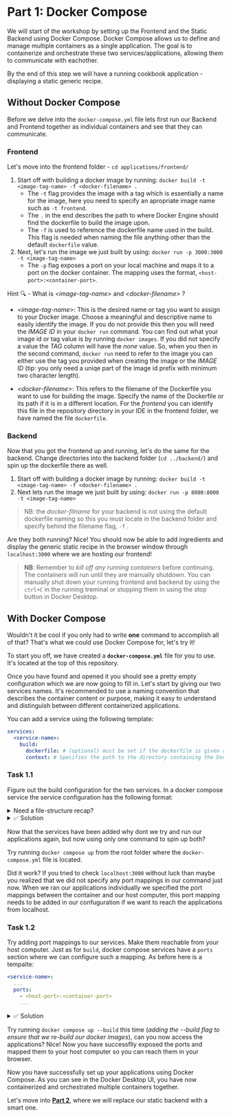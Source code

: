 # Part 1: Docker Compose

We will start of the workshop by setting up the Frontend and the Static Backend using Docker Compose. Docker Compose allows us to define and manage multiple containers as a single application. The goal is to containerize and orchestrate these two services/applications, allowing them to communicate with eachother.

By the end of this step we will have a running cookbook application - displaying a static generic recipe.

## Without Docker Compose

Before we delve into the `docker-compose.yml` file lets first run our Backend and Frontend together as individual containers and see that they can communicate.

### Frontend

Let's move into the frontend folder - `cd applications/frontend/`

1. Start off with building a docker image by running: `docker build -t <image-tag-name> -f <docker-filename> .`
   - The `-t` flag provides the image with a tag which is essentially a name for the image, here you need to specify an apropriate image name such as `-t frontend`.
   - The `.` in the end describes the path to where Docker Engine should find the dockerfile to build the image upon.
   - The `-f` is used to reference the dockerfile name used in the build. This flag is needed when naming the file anything other than the default `dockerfile` value.
2. Next, let's run the image we just built by using: `docker run -p 3000:3000 -t <image-tag-name>`
   - The `-p` flag exposes a port on your local machine and maps it to a port on the docker container. The mapping uses the format, `<host-port>:<container-port>`.

<dispaly>
<summary>

Hint 🔍 - What is _&lt;image-tag-name&gt;_ and _&lt;docker-filename&gt;_ ?

</summary>

- _&lt;image-tag-name&gt;_: This is the desired name or tag you want to assign to your Docker image. Choose a meaningful and descriptive name to easily identify the image. If you do not provide this then you will need the _IMAGE ID_ in your `docker run` command. You can find out what your image id or tag value is by running `docker images`. If you did not specify a value the _TAG_ column will have the _none_ value. So, when you then in the second command, `docker run` need to refer to the image you can either use the tag you provided when creating the image or the _IMAGE ID_ (tip: you only need a uniqe part of the image id prefix with minimum two character length).

- _&lt;docker-filename&gt;_: This refers to the filename of the Dockerfile you want to use for building the image. Specify the name of the Dockerfile or its path if it is in a different location. For the _frontend_ you can identify this file in the repository directory in your IDE in the frontend folder, we have named the file `dockerfile`.

  </display>

### Backend

Now that you got the frontend up and running, let's do the same for the backend. Change directories into the backend folder (`cd ../backend/`) and spin up the dockerfile there as well.

1. Start off with building a docker image by running: `docker build -t <image-tag-name> -f <docker-filename> .`
2. Next lets run the image we just built by using: `docker run -p 8000:8000 -t <image-tag-name>`

> NB: the _docker-filname_ for your backend is not using the default dockerfile naming so this you must locate in the backend folder and specify behind the filename flag, `-f` .

Are they both running? Nice! You should now be able to add ingredients and display the generic static recipe in the browser window through `localhost:3000` where we are hosting our frontend!

> **NB**: Remember to _kill off any running containers_ before continuing. The containers will run until they are manually shutdown. You can manually shut down your running frontend and backend by using the `ctrl+C` in the running treminal or stopping them in using the stop button in Docker Desktop.

## With Docker Compose

Wouldn't it be cool if you only had to write **one** command to accomplish all of that? That's what we could use Docker Compose for, let's try it!

To start you off, we have created a **`docker-compose.yml`** file for you to use. It's located at the top of this repository.

Once you have found and opened it you should see a pretty empty configuration which we are now going to fill in. Let's start by giving our two services names. It's recommended to use a naming convention that describes the container content or purpose, making it easy to understand and distinguish between different containerized applications.

You can add a service using the following template:

```yml
services:
  <service-name>:
    build:
      dockerfile: # (optional) must be set if the dockerfile is given a different value than the default name 'Dockerfile'.
      context: # Specifies the path to the directory containing the Dockerfile and the build context.
```

### Task 1.1

Figure out the build configuration for the two services. In a docker compose service the service configuration has the following format:

<details>
<summary>Need a file-structure recap? </summary>
We have the following folder structure to work with, where the applications each have configured docker files in their respective root folders:

```
 root/
    docker-compose.yml
    applications/
        frontend/
        backend/
```

</details>

<details>
<summary>✅ Solution</summary>
For the frontend service the context and dockerfile should be:

```yml
codepub-frontend:
  build:
    dockerfile: dockerfile
    context: applications/frontend/
```

Similarly the backend build configuration should be:

```yml
codepub-backend:
  build:
    dockerfile: backend.dockerfile
    context: applications/backend/
```

</details>

Now that the services have been added why dont we try and run our applications again, but now using only one command to spin up both?

Try running `docker compose up` from the root folder where the `docker-compose.yml` file is located.

Did it work? If you tried to check `localhost:3000` without luck than maybe you realized that we did not specify any port mappings in our command just now. When we ran our applications individually we specified the port mappings between the container and our host computer, this port mapping needs to be added in our confuguration if we want to reach the applications from localhost.

### Task 1.2

Try adding port mappings to our services. Make them reachable from your host computer. Just as for `build`, docker compose services have a `ports` section where we can configure such a mapping. As before here is a tempalte:

```yml
<service-name>:
  ...
  ports:
    - <host-port>:<container-port>
    ...
```

<details>
<summary>✅ Solution</summary>

At the end of this task you should have a `docker-compose.yml` file that looks like this:

```yml
version: "3"
services:
  codepub-frontend:
    build:
      dockerfile: dockerfile
      context: applications/frontend/
    ports:
      - "3000:3000"
  codepub-backend:
    build:
      dockerfile: backend.dockerfile
      context: applications/backend/
    ports:
      - "8000:8000"
```

</details>

Try running `docker compose up --build` this time (_adding the --build flag to ensure that we re-build our docker images_), can you now access the applications? Nice! Now you have successflly exposed the ports and mapped them to your host computer so you can reach them in your browser.

Now you have successfully set up your applications using Docker Compose. As you can see in the Docker Desktop UI, you have now containerized and orchestrated multiple containers together.

Let's move into **[Part 2](../02-replace-backend/README.md)**, where we will replace our static backend with a smart one.
